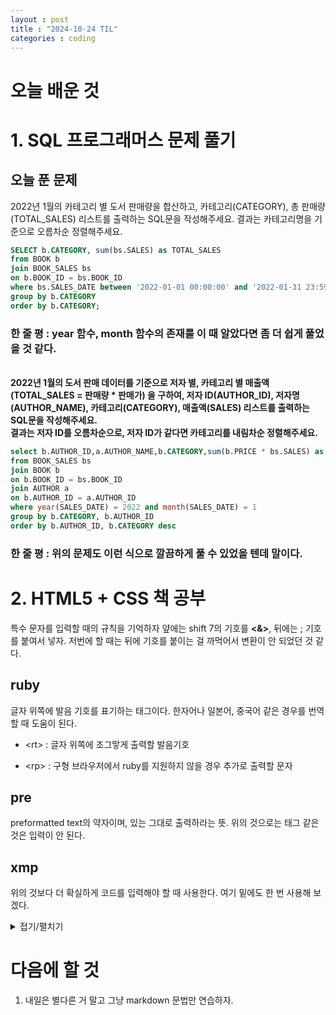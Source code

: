 ```yaml
---
layout : post
title : "2024-10-24 TIL"
categories : coding
---
```



# 오늘 배운 것 

# 1. SQL 프로그래머스 문제 풀기 



## 오늘 푼 문제

<span style="font-size: 14px; background-color:black,color:white">2022년 1월의 카테고리 별 도서 판매량을 합산하고, 카테고리(CATEGORY), 총 판매량(TOTAL_SALES) 리스트를 출력하는 SQL문을 작성해주세요.
결과는 카테고리명을 기준으로 오름차순 정렬해주세요.<br></span>

```sql
SELECT b.CATEGORY, sum(bs.SALES) as TOTAL_SALES
from BOOK b
join BOOK_SALES bs
on b.BOOK_ID = bs.BOOK_ID
where bs.SALES_DATE between '2022-01-01 00:00:00' and '2022-01-31 23:59:59'
group by b.CATEGORY
order by b.CATEGORY;
```




### 한 줄 평 : year 함수, month 함수의 존재를 이 때 알았다면 좀 더 쉽게 풀었을 것 같다. 


<span style="font-size: 14px; background-color:black,color:white"><br><b>2022년 1월의 도서 판매 데이터를 기준으로 저자 별, 카테고리 별 매출액(TOTAL_SALES = 판매량 * 판매가) 을 구하여, 저자 ID(AUTHOR_ID), 저자명(AUTHOR_NAME), 카테고리(CATEGORY), 매출액(SALES) 리스트를 출력하는 SQL문을 작성해주세요.<br>
결과는 저자 ID를 오름차순으로, 저자 ID가 같다면 카테고리를 내림차순 정렬해주세요.</b></span>


```sql
select b.AUTHOR_ID,a.AUTHOR_NAME,b.CATEGORY,sum(b.PRICE * bs.SALES) as TOTAL_SALES
from BOOK_SALES bs
join BOOK b
on b.BOOK_ID = bs.BOOK_ID
join AUTHOR a
on b.AUTHOR_ID = a.AUTHOR_ID
where year(SALES_DATE) = 2022 and month(SALES_DATE) = 1
group by b.CATEGORY, b.AUTHOR_ID
order by b.AUTHOR_ID, b.CATEGORY desc
```

### 한 줄 평 : 위의 문제도 이런 식으로 깔끔하게 풀 수 있었을 텐데 말이다.




# 2. HTML5 + CSS 책 공부

특수 문자를 입력할 때의 규칙을 기억하자
얖에는 shift 7의 기호를 <strong>&lt;&amp;&gt;</strong>, 뒤에는 ;  기호를 붙여서 넣자. 저번에 할 때는 뒤에 기호를 붙이는 걸 까먹어서 변환이 안 되었던 것 같다. 


## ruby 
글자 위쪽에 발음 기호를 표기하는 태그이다. 한자어나 일본어, 중국어 같은 경우를 번역할 때 도움이 된다.
- <p>&lt;rt&gt; : 글자 위쪽에 조그맣게 출력할 발음기호</p> 
- <p>&lt;rp&gt; : 구형 브라우저에서 ruby를 지원하지 않을 경우 추가로 출력할 문자 </p> 

## pre
preformatted text의 약자이며, 있는 그대로 출력하라는 뜻. 위의 것으로는 태그 같은 것은 입력이 안 된다.

## xmp 
위의 것보다 더 확실하게 코드를 입력해야 할 때 사용한다. 여기 밑에도 한 번 사용해 보겠다.

<details><summary>접기/펼치기</summary>
    <xmp>
        <div>
            hello world
        </div>
    </xmp>
</details>



# 다음에 할 것
1. 내일은 별다른 거 말고 그냥 markdown 문법만 연습하자.
